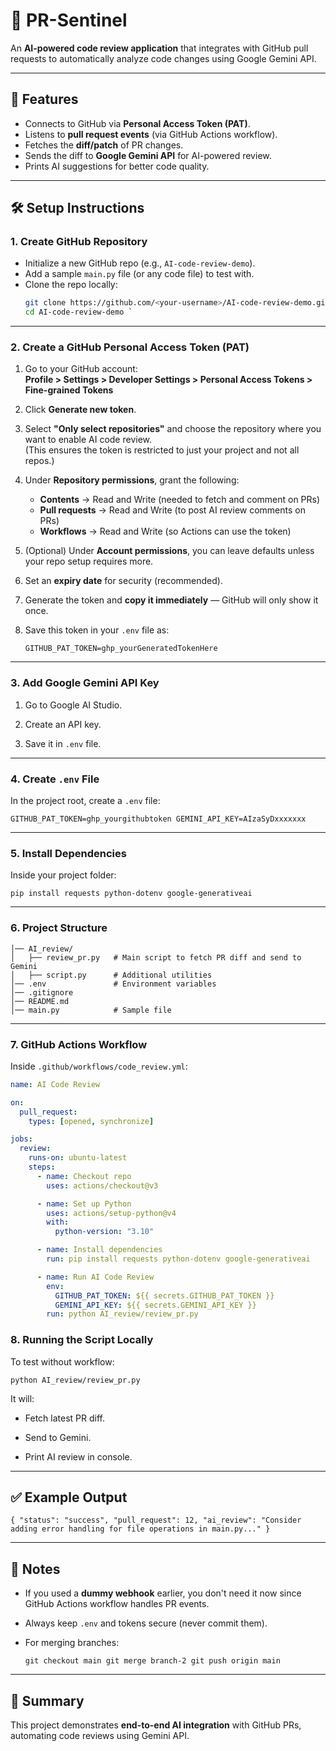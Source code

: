 
# 🚀 PR-Sentinel

An **AI-powered code review application** that integrates with GitHub pull requests to automatically analyze code changes using Google Gemini API.

---

## 📌 Features
- Connects to GitHub via **Personal Access Token (PAT)**.
- Listens to **pull request events** (via GitHub Actions workflow).
- Fetches the **diff/patch** of PR changes.
- Sends the diff to **Google Gemini API** for AI-powered review.
- Prints AI suggestions for better code quality.

---

## 🛠️ Setup Instructions

### 1. Create GitHub Repository
- Initialize a new GitHub repo (e.g., `AI-code-review-demo`).
- Add a sample `main.py` file (or any code file) to test with.
- Clone the repo locally:
  ```bash
  git clone https://github.com/<your-username>/AI-code-review-demo.git
  cd AI-code-review-demo `

* * * * *

### 2. Create a GitHub Personal Access Token (PAT)

1. Go to your GitHub account:  
   **Profile > Settings > Developer Settings > Personal Access Tokens > Fine-grained Tokens**

2. Click **Generate new token**.

3. Select **"Only select repositories"** and choose the repository where you want to enable AI code review.  
   (This ensures the token is restricted to just your project and not all repos.)

4. Under **Repository permissions**, grant the following:
   - **Contents** → Read and Write (needed to fetch and comment on PRs)  
   - **Pull requests** → Read and Write (to post AI review comments on PRs)  
   - **Workflows** → Read and Write (so Actions can use the token)  

5. (Optional) Under **Account permissions**, you can leave defaults unless your repo setup requires more.

6. Set an **expiry date** for security (recommended).  

7. Generate the token and **copy it immediately** — GitHub will only show it once.

8. Save this token in your `.env` file as:

   ```env
   GITHUB_PAT_TOKEN=ghp_yourGeneratedTokenHere

* * * * *

### 3\. Add Google Gemini API Key

1.  Go to Google AI Studio.

2.  Create an API key.

3.  Save it in `.env` file.

* * * * *

### 4\. Create `.env` File

In the project root, create a `.env` file:

`GITHUB_PAT_TOKEN=ghp_yourgithubtoken
GEMINI_API_KEY=AIzaSyDxxxxxxx`

* * * * *

### 5\. Install Dependencies

Inside your project folder:

`pip install requests python-dotenv google-generativeai`

* * * * *

### 6\. Project Structure

```AI-code-review-demo/
│── AI_review/
│   ├── review_pr.py   # Main script to fetch PR diff and send to Gemini
│   ├── script.py      # Additional utilities
│── .env               # Environment variables
│── .gitignore
│── README.md
│── main.py            # Sample file
```
* * * * *

### 7\. GitHub Actions Workflow

Inside `.github/workflows/code_review.yml`:

```yaml
name: AI Code Review

on:
  pull_request:
    types: [opened, synchronize]

jobs:
  review:
    runs-on: ubuntu-latest
    steps:
      - name: Checkout repo
        uses: actions/checkout@v3

      - name: Set up Python
        uses: actions/setup-python@v4
        with:
          python-version: "3.10"

      - name: Install dependencies
        run: pip install requests python-dotenv google-generativeai

      - name: Run AI Code Review
        env:
          GITHUB_PAT_TOKEN: ${{ secrets.GITHUB_PAT_TOKEN }}
          GEMINI_API_KEY: ${{ secrets.GEMINI_API_KEY }}
        run: python AI_review/review_pr.py
```
### 8\. Running the Script Locally

To test without workflow:

`python AI_review/review_pr.py`

It will:

-   Fetch latest PR diff.

-   Send to Gemini.

-   Print AI review in console.

* * * * *

✅ Example Output
----------------

`{
  "status": "success",
  "pull_request": 12,
  "ai_review": "Consider adding error handling for file operations in main.py..."
}`

* * * * *

🔑 Notes
--------

-   If you used a **dummy webhook** earlier, you don't need it now since GitHub Actions workflow handles PR events.

-   Always keep `.env` and tokens secure (never commit them).

-   For merging branches:

    `git checkout main
    git merge branch-2
    git push origin main`

* * * * *

🎯 Summary
----------

This project demonstrates **end-to-end AI integration** with GitHub PRs, automating code reviews using Gemini API.

